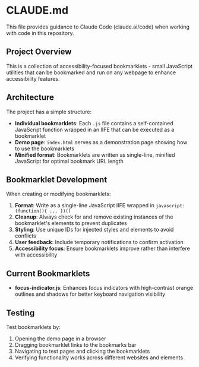 # CLAUDE.md

This file provides guidance to Claude Code (claude.ai/code) when working with code in this repository.

## Project Overview

This is a collection of accessibility-focused bookmarklets - small JavaScript utilities that can be bookmarked and run on any webpage to enhance accessibility features.

## Architecture

The project has a simple structure:
- **Individual bookmarklets**: Each `.js` file contains a self-contained JavaScript function wrapped in an IIFE that can be executed as a bookmarklet
- **Demo page**: `index.html` serves as a demonstration page showing how to use the bookmarklets
- **Minified format**: Bookmarklets are written as single-line, minified JavaScript for optimal bookmark URL length

## Bookmarklet Development

When creating or modifying bookmarklets:

1. **Format**: Write as a single-line JavaScript IIFE wrapped in `javascript:(function(){ ... })()`
2. **Cleanup**: Always check for and remove existing instances of the bookmarklet's elements to prevent duplicates
3. **Styling**: Use unique IDs for injected styles and elements to avoid conflicts
4. **User feedback**: Include temporary notifications to confirm activation
5. **Accessibility focus**: Ensure bookmarklets improve rather than interfere with accessibility

## Current Bookmarklets

- **focus-indicator.js**: Enhances focus indicators with high-contrast orange outlines and shadows for better keyboard navigation visibility

## Testing

Test bookmarklets by:
1. Opening the demo page in a browser
2. Dragging bookmarklet links to the bookmarks bar
3. Navigating to test pages and clicking the bookmarklets
4. Verifying functionality works across different websites and elements